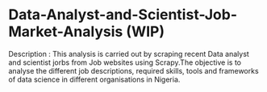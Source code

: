 # Data-Analyst-and-Scientist-Job-Market-Analysis (WIP)
Description :
This analysis is carried out by scraping recent Data analyst and scientist jorbs from Job websites using Scrapy.The objective is to analyse the different job descriptions, required skills, tools and frameworks of data science in different organisations in Nigeria.
